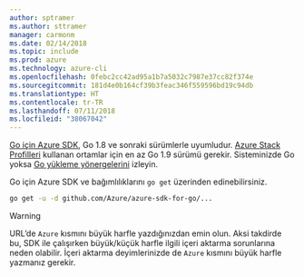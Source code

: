 ```yaml
---
author: sptramer
ms.author: sttramer
manager: carmonm
ms.date: 02/14/2018
ms.topic: include
ms.prod: azure
ms.technology: azure-cli
ms.openlocfilehash: 0febc2cc42ad95a1b7a5032c7987e37cc82f374e
ms.sourcegitcommit: 181d4e0b164cf39b3feac346f559596bd19c94db
ms.translationtype: HT
ms.contentlocale: tr-TR
ms.lasthandoff: 07/11/2018
ms.locfileid: "38067042"
---
```

[Go için Azure SDK](https://github.com/Azure/azure-sdk-for-go), Go 1.8 ve sonraki sürümlerle uyumludur. [Azure Stack Profilleri](https://docs.microsoft.com/azure/azure-stack/azure-stack-version-profiles) kullanan ortamlar için en az Go 1.9 sürümü gerekir.
Sisteminizde Go yoksa [Go yükleme yönergelerini](https://golang.org/doc/install) izleyin.

Go için Azure SDK ve bağımlılıklarını `go get` üzerinden edinebilirsiniz.

```bash
go get -u -d github.com/Azure/azure-sdk-for-go/...
```

> [!WARNING]
> URL’de `Azure` kısmını büyük harfle yazdığınızdan emin olun. Aksi takdirde bu, SDK ile çalışırken büyük/küçük harfle ilgili içeri aktarma sorunlarına neden olabilir. İçeri aktarma deyimlerinizde de `Azure` kısmını büyük harfle yazmanız gerekir.

